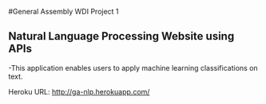 #General Assembly WDI Project 1
## Natural Language Processing Website using APIs

-This application enables users to apply machine learning classifications on text.

Heroku URL: http://ga-nlp.herokuapp.com/
